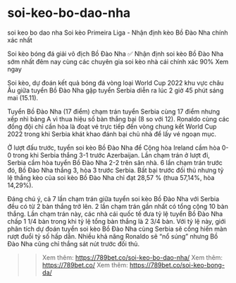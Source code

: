 # soi-keo-bo-dao-nha
soi keo bo dao nha
Soi kèo Primeira Liga - Nhận định kèo Bồ Đào Nha chính xác nhất

Soi kèo bóng đá giải vô địch Bồ Đào Nha ✅ Nhận định soi kèo Bồ Đào Nha sớm nhất đêm nay cùng các chuyên gia soi kèo nhà cái chính xác 90% Xem ngay

Soi kèo, dự đoán kết quả bóng đá vòng loại World Cup 2022 khu vực châu Âu giữa tuyển Bồ Đào Nha gặp tuyển Serbia diễn ra lúc 2 giờ 45 phút sáng mai (15.11).

Tuyển Bồ Đào Nha (17 điểm) chạm trán tuyển Serbia cùng 17 điểm nhưng xếp nhì bảng A vì thua hiệu số bàn thắng bại (8 so với 12). Ronaldo cùng các đồng đội chỉ cần hòa là đoạt vé trực tiếp đến vòng chung kết World Cup 2022 trong khi Serbia khát khao đánh bại chủ nhà để lấy vé ngoạn mục.

Ở lượt đấu trước, tuyển  soi kèo Bồ Đào Nha để Cộng hòa Ireland cầm hòa 0-0 trong khi Serbia thắng 3-1 trước Azerbaijan. Lần chạm trán ở lượt đi, Serbia cầm hòa tuyển Bồ Đào Nha 2-2 trên sân nhà. 6 lần chạm trán trước đó, Bồ Đào Nha thắng 3, hòa 3 trước Serbia. Bất bại trước đối thủ nhưng tỷ lệ thắng kèo của soi kèo Bồ Đào Nha chỉ đạt 28,57 % (thua 57,14%, hòa 14,29%).

Đáng chú ý, cả 7 lần chạm trán giữa tuyển soi kèo Bồ Đào Nha với Serbia đều có từ 2 bàn thắng trở lên. 2 lần chạm trán gần nhất có tổng cộng 10 bàn thắng. Lần chạm trán này, các nhà cái quốc tế đưa tỷ lệ tuyển Bồ Đào Nha chấp 1 1/4 bàn trong khi tỷ lệ tổng bàn thắng là 2 3/4 bàn. Với tỷ lệ này, giới phân tích dự đoán tuyển soi kèo Bồ Đào Nha cùng Serbia sẽ cống hiến màn rượt đuổi tỷ số hấp dẫn. Nhiều khả năng Ronaldo sẽ “nổ súng” nhưng Bồ Đào Nha cũng chỉ thắng sát nút trước đối thủ.

>> Xem thêm: https://789bet.co/soi-keo-bo-dao-nha/
>> Xem thêm: https://789bet.co/
>> Xem thêm: https://789bet.co/soi-keo-bong-da/
